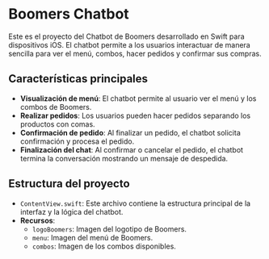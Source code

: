 # Boomers Chatbot

Este es el proyecto del Chatbot de Boomers desarrollado en Swift para dispositivos iOS. El chatbot permite a los usuarios interactuar de manera sencilla para ver el menú, combos, hacer pedidos y confirmar sus compras.

## Características principales

- **Visualización de menú**: El chatbot permite al usuario ver el menú y los combos de Boomers.
- **Realizar pedidos**: Los usuarios pueden hacer pedidos separando los productos con comas.
- **Confirmación de pedido**: Al finalizar un pedido, el chatbot solicita confirmación y procesa el pedido.
- **Finalización del chat**: Al confirmar o cancelar el pedido, el chatbot termina la conversación mostrando un mensaje de despedida.

## Estructura del proyecto

- `ContentView.swift`: Este archivo contiene la estructura principal de la interfaz y la lógica del chatbot.
- **Recursos**:
  - `logoBoomers`: Imagen del logotipo de Boomers.
  - `menu`: Imagen del menú de Boomers.
  - `combos`: Imagen de los combos disponibles.
  

